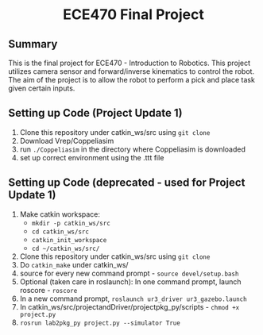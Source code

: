 <h1 align="center"> ECE470 Final Project </h1>

## Summary ##
This is the final project for ECE470 - Introduction to Robotics. This project utilizes camera sensor and forward/inverse kinematics to control the robot. The aim of the project is to allow the robot to perform a pick and place task given certain inputs.

## Setting up Code (Project Update 1) ##
1. Clone this repository under catkin_ws/src using `git clone`
2. Download Vrep/Coppeliasim
3. run `./Coppeliasim` in the directory where Coppeliasim is downloaded
4. set up correct environment using the .ttt file


## Setting up Code (deprecated - used for Project Update 1) ##
1. Make catkin workspace:
   * `mkdir -p catkin_ws/src`
   * `cd catkin_ws/src`
   * `catkin_init_workspace`
   * `cd ~/catkin_ws/src/`
2. Clone this repository under catkin_ws/src using `git clone`
3. Do `catkin_make` under catkin_ws/
4. source for every new command prompt - `source devel/setup.bash`
5. Optional (taken care in roslaunch): In one command prompt, launch roscore - `roscore`
6. In a new command prompt, `roslaunch ur3_driver ur3_gazebo.launch`
7. In catkin_ws/src/projectandDriver/projectpkg_py/scripts - `chmod +x project.py`
8. `rosrun lab2pkg_py project.py --simulator True`
